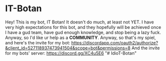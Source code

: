 # IT-Botan
Hey! This is my bot, IT Botan! It doesn't do much, at least not YET. I have very high expectations for this bot, and they hopefully will be achieved once I have a gud team, have gud enough knowledge, and stop being a lazy fuck. Anyway, so I'd like ur help as a **COMMUNITY**. Anyway, so that's my spiel, and here's the invite for my bot:
https://discordapp.com/oauth2/authorize?&client_id=527118937473941504&scope=bot&permissions=8
And the invite for my bots' server:
https://discord.gg/XC4u5E6
"# IdioT-Botan" 
